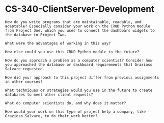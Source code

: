 # CS-340-ClientServer-Development

    How do you write programs that are maintainable, readable, and adaptable? Especially consider your work on the CRUD Python module from Project One, which you used to connect the dashboard widgets to the database in Project Two. 
    
    What were the advantages of working in this way? 
    
    How else could you use this CRUD Python module in the future?
    
    How do you approach a problem as a computer scientist? Consider how you approached the database or dashboard requirements that Grazioso Salvare requested. 
    
    How did your approach to this project differ from previous assignments in other courses? 
    
    What techniques or strategies would you use in the future to create databases to meet other client requests?
    
    What do computer scientists do, and why does it matter? 
    
    How would your work on this type of project help a company, like Grazioso Salvare, to do their work better?
